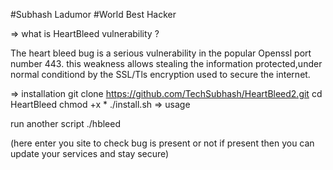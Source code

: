 #Subhash Ladumor
#World Best Hacker

=> what is HeartBleed vulnerability ?

  The heart bleed bug is a serious vulnerability
  in the popular Openssl port number 443.
  this weakness allows stealing the information
  protected,under normal conditiond by the SSL/Tls
  encryption used to secure the internet.

=> installation 
  git clone https://github.com/TechSubhash/HeartBleed2.git
  cd HeartBleed
  chmod +x *
  ./install.sh
=> usage 
  
   run another script
   ./hbleed

   (here enter you site to check bug is present or not 
   if present then you can update your services and 
   stay secure)

